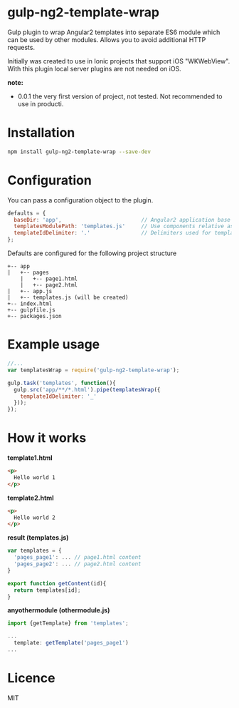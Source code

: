 # gulp-ng2-template-wrap

Gulp plugin to wrap Angular2 templates into separate ES6 module which can be used by other modules.
Allows you to avoid additional HTTP requests.

Initially was created to use in Ionic projects that support iOS "WKWebView". With this plugin local server plugins are not needed on iOS.

__note:__

* 0.0.1 the very first version of project, not tested. Not recommended to use in producti.

# Installation

```bash
npm install gulp-ng2-template-wrap --save-dev
```

# Configuration

You can pass a configuration object to the plugin.
```javascript
defaults = {
  baseDir: 'app',                         // Angular2 application base folder
  templatesModulePath: 'templates.js'     // Use components relative assset paths
  templateIdDelimiter: '.'                // Delimiters used for templates IDs
};
```

Defaults are configured for the following project structure
```
+-- app
|   +-- pages
    |   +-- page1.html
    |   +-- page2.html
|   +-- app.js
|   +-- templates.js (will be created)
+-- index.html
+-- gulpfile.js
+-- packages.json
```

# Example usage

```javascript
//...
var templatesWrap = require('gulp-ng2-template-wrap');

gulp.task('templates', function(){
  gulp.src('app/**/*.html').pipe(templatesWrap({
    templateIdDelimiter: '_'
  }));
});
```

# How it works

__template1.html__
```html
<p>
  Hello world 1
</p>
```

__template2.html__
```html
<p>
  Hello world 2
</p>
```

__result (templates.js)__
```javascript
var templates = {
  'pages_page1': ... // page1.html content
  'pages_page2': ... // page2.html content
}

export function getContent(id){
  return templates[id];
}
```


__anyothermodule (othermodule.js)__
```javascript
import {getTemplate} from 'templates';

...
  template: getTemplate('pages_page1')
...

```

# Licence

MIT
